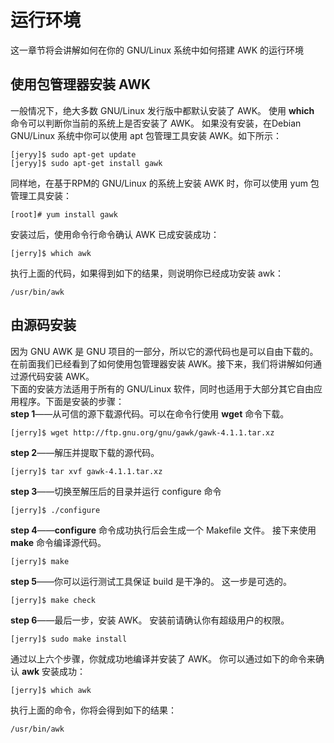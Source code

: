 # 运行环境

这一章节将会讲解如何在你的 GNU/Linux 系统中如何搭建 AWK 的运行环境

## 使用包管理器安装 AWK

一般情况下，绝大多数 GNU/Linux 发行版中都默认安装了 AWK。 使用 **which** 命令可以判断你当前的系统上是否安装了 AWK。 如果没有安装，在Debian GNU/Linux 系统中你可以使用 apt 包管理工具安装 AWK。如下所示：  

```  
[jeryy]$ sudo apt-get update  
[jeryy]$ sudo apt-get install gawk  
```
  
同样地，在基于RPM的 GNU/Linux 的系统上安装 AWK 时，你可以使用 yum 包管理工具安装：  

```
[root]# yum install gawk
```  

安装过后，使用命令行命令确认 AWK 已成安装成功： 
 
```
[jerry]$ which awk
```  

执行上面的代码，如果得到如下的结果，则说明你已经成功安装 awk：  

```
/usr/bin/awk
```  

## 由源码安装

因为 GNU AWK 是 GNU 项目的一部分，所以它的源代码也是可以自由下载的。在前面我们已经看到了如何使用包管理器安装 AWK。接下来，我们将讲解如何通过源代码安装 AWK。  
下面的安装方法适用于所有的 GNU/Linux 软件，同时也适用于大部分其它自由应用程序。下面是安装的步骤：  
**step 1**——从可信的源下载源代码。可以在命令行使用 **wget** 命令下载。  

```
[jerry]$ wget http://ftp.gnu.org/gnu/gawk/gawk-4.1.1.tar.xz
```
  
**step 2**——解压并提取下载的源代码。
  
```
[jerry]$ tar xvf gawk-4.1.1.tar.xz
```  

**step 3**——切换至解压后的目录并运行 configure 命令 
 
```
[jerry]$ ./configure
```  

**step 4**——**configure** 命令成功执行后会生成一个 Makefile 文件。 接下来使用 **make** 命令编译源代码。  

```
[jerry]$ make
```  

**step 5**——你可以运行测试工具保证 build 是干净的。 这一步是可选的。  

```
[jerry]$ make check
```  

**step 6**——最后一步，安装 AWK。 安装前请确认你有超级用户的权限。  

```
[jerry]$ sudo make install
```  

通过以上六个步骤，你就成功地编译并安装了 AWK。 你可以通过如下的命令来确认 **awk** 安装成功： 
 
```
[jerry]$ which awk
```  

执行上面的命令，你将会得到如下的结果： 
 
```
/usr/bin/awk
```  
